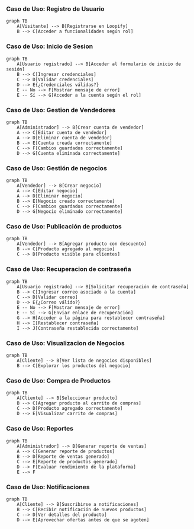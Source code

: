 ### Caso de Uso: Registro de Usuario 

```mermaid
graph TB
    A[Visitante] --> B[Registrarse en Loopify]
    B --> C[Acceder a funcionalidades según rol]
```

### Caso de Uso: Inicio de Sesion 

```mermaid
graph TB
    A[Usuario registrado] --> B[Acceder al formulario de inicio de sesión]
    B --> C[Ingresar credenciales]
    C --> D[Validar credenciales]
    D --> E{¿Credenciales válidas?}
    E -- No --> F[Mostrar mensaje de error]
    E -- Sí --> G[Acceder a la cuenta según el rol] 
```

### Caso de Uso: Gestion de Vendedores 

```mermaid
graph TB
    A[Administrador] --> B[Crear cuenta de vendedor]
    A --> C[Editar cuenta de vendedor]
    A --> D[Eliminar cuenta de vendedor]
    B --> E[Cuenta creada correctamente]
    C --> F[Cambios guardados correctamente]
    D --> G[Cuenta eliminada correctamente]
```

### Caso de Uso: Gestión de negocios

```mermaid
graph TB
    A[Vendedor] --> B[Crear negocio]
    A --> C[Editar negocio]
    A --> D[Eliminar negocio]
    B --> E[Negocio creado correctamente]
    C --> F[Cambios guardados correctamente]
    D --> G[Negocio eliminado correctamente]
```

### Caso de Uso: Publicación de productos

```mermaid
graph TB
    A[Vendedor] --> B[Agregar producto con descuento]
    B --> C[Producto agregado al negocio]
    C --> D[Producto visible para clientes]
```

### Caso de Uso: Recuperacion de contraseña 

```mermaid
graph TB
    A[Usuario registrado] --> B[Solicitar recuperación de contraseña]
    B --> C[Ingresar correo asociado a la cuenta]
    C --> D[Validar correo]
    D --> E{¿Correo válido?}
    E -- No --> F[Mostrar mensaje de error]
    E -- Sí --> G[Enviar enlace de recuperación]
    G --> H[Acceder a la página para restablecer contraseña]
    H --> I[Restablecer contraseña]
    I --> J[Contraseña restablecida correctamente]
```

### Caso de Uso: Visualizacion de Negocios

```mermaid
graph TB
    A[Cliente] --> B[Ver lista de negocios disponibles]
    B --> C[Explorar los productos del negocio]
```

### Caso de Uso: Compra de Productos 

```mermaid
graph TB
    A[Cliente] --> B[Seleccionar producto]
    B --> C[Agregar producto al carrito de compras]
    C --> D[Producto agregado correctamente]
    D --> E[Visualizar carrito de compras]
```

### Caso de Uso: Reportes 

```mermaid
graph TB
    A[Administrador] --> B[Generar reporte de ventas]
    A --> C[Generar reporte de productos]
    B --> D[Reporte de ventas generado]
    C --> E[Reporte de productos generado]
    D --> F[Evaluar rendimiento de la plataforma]
    E --> F
```

### Caso de Uso: Notificaciones 

```mermaid
graph TB
    A[Cliente] --> B[Suscribirse a notificaciones]
    B --> C[Recibir notificación de nuevos productos]
    C --> D[Ver detalles del producto]
    D --> E[Aprovechar ofertas antes de que se agoten]
```


